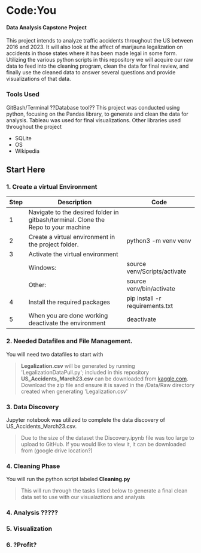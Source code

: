 # Code:You 
####  Data Analysis Capstone Project
This project intends to analyze traffic accidents throughout the US between 2016 and 2023. It will also look at the affect of marijauna legalization on accidents in those states where it has been made legal in some form. Utilizing the various python scripts in this repository we will acquire our raw data to feed into the cleaning program, clean the data for final review, and finally use the cleaned data to answer several questions and provide visualizations of that data.

### Tools Used

GitBash/Terminal
??Database tool??
This project was conducted using python, focusing on the Pandas library, to generate and clean the data for analysis. Tableau was used for final visualizations. 
Other libraries used throughout the project
 - SQLite
 - OS
 - Wikipedia

## Start Here

### 1. Create a virtual Environment
| Step | Description | Code | 
| ---- | ----------- | ---- | 
| 1    | Navigate to the desired folder in gitbash/terminal. Clone the Repo to your machine   |     |
|2     | Create a virtual environment in the project folder. | python3 -m venv venv |
|3     | Activate the virtual environment |  |
|  | Windows: | source venv/Scripts/activate |
|  | Other: | source venv/bin/activate |
| 4    | Install the required packages | pip install -r requirements.txt |
| 5    | When you are done working deactivate the environment | deactivate |

### 2. Needed Datafiles and File Management.
You will need two datafiles to start with  
> **Legalization.csv** will be generated by running 'LegalizationDataPull.py';  included in this repository  
> **US_Accidents_March23.csv** can be downloaded from [kaggle.com](https://www.kaggle.com/datasets/sobhanmoosavi/us-accidents). Download the zip file and ensure it is saved in the /Data/Raw directory created when generating 'Legalization.csv'

### 3. Data Discovery
Jupyter notebook was utilized to complete the data discovery of US_Accidents_March23.csv.  
> Due to the size of the dataset the Discovery.ipynb file was too large to upload to GitHub. If you would like to view it, it can be downloaded from (google drive location?)

### 4. Cleaning Phase
You will run the python script labeled **Cleaning.py**  
 > This will run through the tasks listed below to generate a final clean data set to use with our visualaztions and analysis  

### 4. Analysis ?????

### 5. Visualization

### 6. ?Profit?
